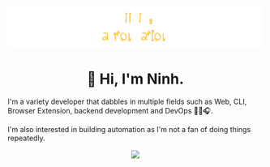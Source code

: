 ![ReeganExE](logo.svg?t=17362)

<h1 align="center">👋 Hi, I'm Ninh.</h1>

I'm a variety developer that dabbles in multiple fields such as Web, CLI, Browser Extension, backend development and DevOps 👨‍💻🎧.

I'm also interested in building automation as I'm not a fan of doing things repeatedly.


<p align="center">
  <img src="https://ninhdeptrai.com/img/ninh-stack.jpg?202011" align="center" />
</p>